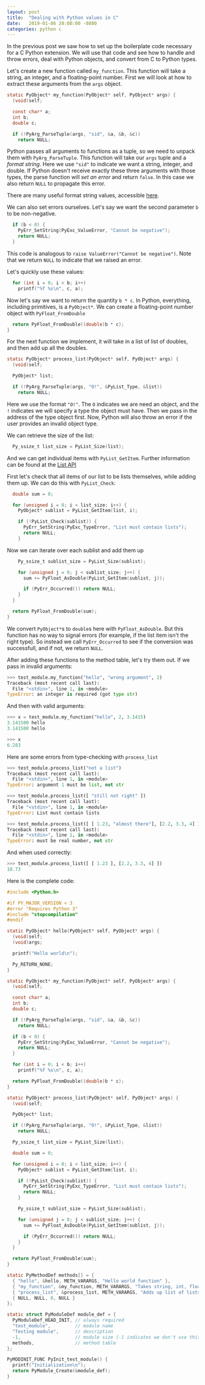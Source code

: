 ```yaml
---
layout: post
title:  "Dealing with Python values in C"
date:   2019-01-06 20:00:00 -0800
categories: python c
---
```


In the previous post we saw how to set up the boilerplate code necessary for a C
Python extension. We will use that code and see how to handle and throw errors,
deal with Python objects, and convert from C to Python types.

Let's create a new function called `my_function`. This function will take 
a string, an integer, and a floating-point number. First
we will look at how to extract these arguments from the `args` object.

```c
static PyObject* my_function(PyObject* self, PyObject* args) {
  (void)self;

  const char* a;
  int b;
  double c;

  if (!PyArg_ParseTuple(args, "sid", &a, &b, &c)) 
    return NULL;
```

Python passes all arguments to functions as a tuple, so we need to unpack them
with `PyArg_ParseTuple`. This function will take our `args` tuple and a _format string_.
Here we use `"sid"` to indicate we want a string, integer, and double. If Python doesn't 
receive exactly these three arguments with those types, the parse function will _set an error_
and return `false`. In this case we also return `NULL` to propagate this error. 

There are many useful format string values, accessible [here](https://docs.python.org/3/c-api/arg.html).

We can also set errors ourselves. Let's say we want the second parameter `b` to be non-negative.
```c
  if (b < 0) {
    PyErr_SetString(PyExc_ValueError, "Cannot be negative");
    return NULL;
  }
```
This code is analogous to `raise ValueError("Cannot be negative")`. Note that we return `NULL` to
indicate that we raised an error.

Let's quickly use these values:

```c
  for (int i = 0; i < b; i++)
    printf("%f %s\n", c, a);
```

Now let's say we want to return the quantity `b * c`. In Python, everything, including primitives, is a
`PyObject*`. We can create a floating-point number object with `PyFloat_FromDouble`

```c
  return PyFloat_FromDouble((double)b * c);
}
```

For the next function we implement, it will take in a list of list of doubles,
and then add up all the doubles.

```c
static PyObject* process_list(PyObject* self, PyObject* args) {
  (void)self;

  PyObject* list;

  if (!PyArg_ParseTuple(args, "O!", &PyList_Type, &list)) 
    return NULL;
```
Here we use the format `"O!"`. The `O` indicates we are need an object,
and the `!` indicates we will specify a type the object must have.
Then we pass in the address of the type object first. Now, Python will
also throw an error if the user provides an invalid object type.

We can retrieve the size of the list:
```c
  Py_ssize_t list_size = PyList_Size(list);
```
And we can get individual items with `PyList_GetItem`. Further information
can be found at the [List API](https://docs.python.org/3.7/c-api/list.html)

First let's check that all items of our list to be lists themselves, while adding them up.
We can do this with `PyList_Check`:
```c
  double sum = 0;

  for (unsigned i = 0; i < list_size; i++) {
    PyObject* sublist = PyList_GetItem(list, i);

    if (!PyList_Check(sublist)) {
      PyErr_SetString(PyExc_TypeError, "List must contain lists");
      return NULL;
    }
```
Now we can iterate over each sublist and add them up
```c
    Py_ssize_t sublist_size = PyList_Size(sublist);

    for (unsigned j = 0; j < sublist_size; j++) {
      sum += PyFloat_AsDouble(PyList_GetItem(sublist, j));

      if (PyErr_Occurred()) return NULL;
    }
  }

  return PyFloat_FromDouble(sum);
}
```

We convert `PyObject*`s to `double`s here with `PyFloat_AsDouble`. But this function has no way
to signal errors (for example, if the list item isn't the right type). 
So instead we call `PyErr_Occurred` to see if the conversion was successfull, and if not, we return `NULL`.

After adding these functions to the method table, let's try them out. If we pass in invalid arguments:
```python
>>> test_module.my_function("hello", "wrong argument", 2)
Traceback (most recent call last):
  File "<stdin>", line 1, in <module>
TypeError: an integer is required (got type str)
```
And then with valid arguments:
```python
>>> x = test_module.my_function("hello", 2, 3.1415)
3.141500 hello
3.141500 hello

>>> x
6.283
```

Here are some errors from type-checking with `process_list`
```python
>>> test_module.process_list("not a list")
Traceback (most recent call last):
  File "<stdin>", line 1, in <module>
TypeError: argument 1 must be list, not str

>>> test_module.process_list([ "still not right" ])
Traceback (most recent call last):
  File "<stdin>", line 1, in <module>
TypeError: List must contain lists

>>> test_module.process_list([ [ 1.23, "almost there"], [2.2, 3.3, 4] ])
Traceback (most recent call last):
  File "<stdin>", line 1, in <module>
TypeError: must be real number, not str
```

And when used correctly:
```python
>>> test_module.process_list([ [ 1.23 ], [2.2, 3.3, 4] ])
10.73
```

Here is the complete code:
```c
#include <Python.h>

#if PY_MAJOR_VERSION < 3
#error "Requires Python 3"
#include "stopcompilation"
#endif

static PyObject* hello(PyObject* self, PyObject* args) {
  (void)self;
  (void)args;

  printf("Hello world\n");

  Py_RETURN_NONE;
}

static PyObject* my_function(PyObject* self, PyObject* args) {
  (void)self;

  const char* a;
  int b;
  double c;

  if (!PyArg_ParseTuple(args, "sid", &a, &b, &c))
    return NULL;

  if (b < 0) {
    PyErr_SetString(PyExc_ValueError, "Cannot be negative");
    return NULL;
  }

  for (int i = 0; i < b; i++)
    printf("%f %s\n", c, a);

  return PyFloat_FromDouble((double)b * c);
}

static PyObject* process_list(PyObject* self, PyObject* args) {
  (void)self;

  PyObject* list;

  if (!PyArg_ParseTuple(args, "O!", &PyList_Type, &list))
    return NULL;

  Py_ssize_t list_size = PyList_Size(list);

  double sum = 0;

  for (unsigned i = 0; i < list_size; i++) {
    PyObject* sublist = PyList_GetItem(list, i);

    if (!PyList_Check(sublist)) {
      PyErr_SetString(PyExc_TypeError, "List must contain lists");
      return NULL;
    }

    Py_ssize_t sublist_size = PyList_Size(sublist);

    for (unsigned j = 0; j < sublist_size; j++) {
      sum += PyFloat_AsDouble(PyList_GetItem(sublist, j));

      if (PyErr_Occurred()) return NULL;
    }
  }

  return PyFloat_FromDouble(sum);
}

static PyMethodDef methods[] = {
  { "hello", &hello, METH_VARARGS, "Hello world function" },
  { "my_function", &my_function, METH_VARARGS, "Takes string, int, float"},
  { "process_list", &process_list, METH_VARARGS, "Adds up list of lists of doubles" },
  { NULL, NULL, 0, NULL }
};

static struct PyModuleDef module_def = {
  PyModuleDef_HEAD_INIT, // always required
  "test_module",         // module name
  "Testing module",      // description
  -1,                    // module size (-1 indicates we don't use this feature)
  methods,               // method table
};

PyMODINIT_FUNC PyInit_test_module() {
  printf("Initialization\n");
  return PyModule_Create(&module_def);
}
```